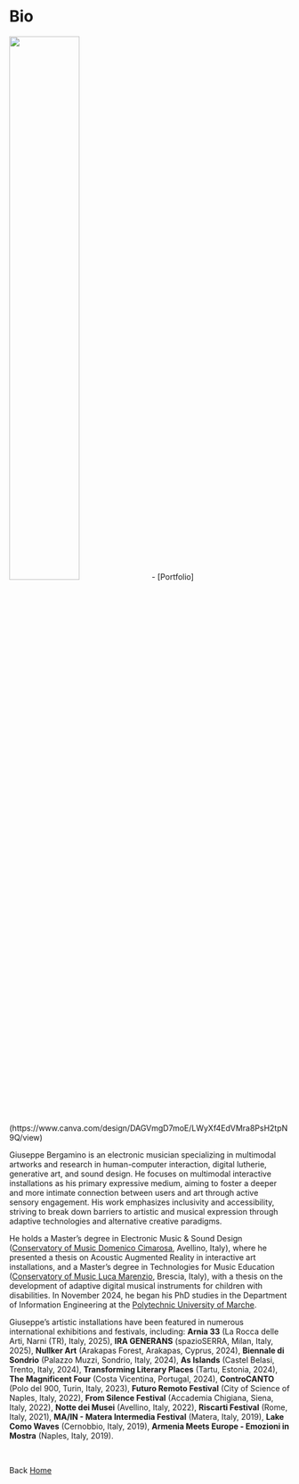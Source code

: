 # Bio

<img src="https://giuseppebergamino.github.io/Home/Bio/Giuseppe_Bergamino_personal_photo.jpg" style = "height: 50%; width: 50%; border: none"> 
- [Portfolio](https://www.canva.com/design/DAGVmgD7moE/LWyXf4EdVMra8PsH2tpN9Q/view)

Giuseppe Bergamino is an electronic musician specializing in multimodal artworks and research in human-computer interaction, digital lutherie, generative art, and sound design. He focuses on multimodal interactive installations as his primary expressive medium, aiming to foster a deeper and more intimate connection between users and art through active sensory engagement. His work emphasizes inclusivity and accessibility, striving to break down barriers to artistic and musical expression through adaptive technologies and alternative creative paradigms.

He holds a Master’s degree in Electronic Music & Sound Design ([Conservatory of Music Domenico Cimarosa](http://www.conservatoriocimarosa.org/), Avellino, Italy), where he presented a thesis on Acoustic Augmented Reality in interactive art installations, and a Master’s degree in Technologies for Music Education ([Conservatory of Music Luca Marenzio](https://www.consbs.it/), Brescia, Italy), with a thesis on the development of adaptive digital musical instruments for children with disabilities. In November 2024, he began his PhD studies in the Department of Information Engineering at the [Polytechnic University of Marche](https://www.ingegneria.univpm.it/).

<p></p>

Giuseppe’s artistic installations have been featured in numerous international exhibitions and festivals, including: 
**Arnia 33** (La Rocca delle Arti, Narni (TR), Italy, 2025), **IRA GENERANS** (spazioSERRA, Milan, Italy, 2025), **Nullker Art** (Arakapas Forest, Arakapas, Cyprus, 2024), **Biennale di Sondrio** (Palazzo Muzzi, Sondrio, Italy, 2024), **As Islands** (Castel Belasi, Trento, Italy, 2024), **Transforming Literary Places** (Tartu, Estonia, 2024), **The Magnificent Four** (Costa Vicentina, Portugal, 2024), **ControCANTO** (Polo del 900, Turin, Italy, 2023), **Futuro Remoto Festival** (City of Science of Naples, Italy, 2022), **From Silence Festival** (Accademia Chigiana, Siena, Italy, 2022), **Notte dei Musei** (Avellino, Italy, 2022), **Riscarti Festival** (Rome, Italy, 2021), **MA/IN - Matera Intermedia Festival** (Matera, Italy, 2019), **Lake Como Waves** (Cernobbio, Italy, 2019), **Armenia Meets Europe - Emozioni in Mostra** (Naples, Italy, 2019).

<p></p>


<p><br></p>

Back [Home](https://giuseppebergamino.github.io/Home/)


